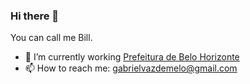 ### Hi there 👋

You can call me Bill.

- 🔭 I’m currently working [Prefeitura de Belo Horizonte](https://prefeitura.pbh.gov.br/)
- 📫 How to reach me: gabrielvazdemelo@gmail.com

